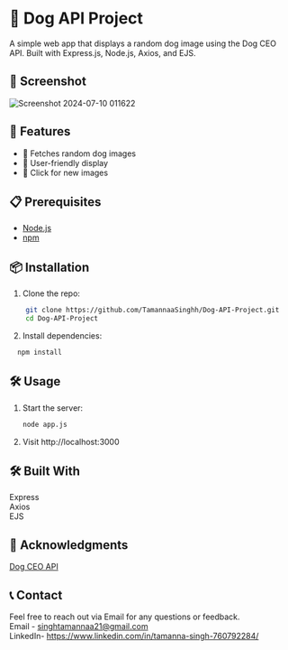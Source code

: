 # 🐶 Dog API Project

A simple web app that displays a random dog image using the Dog CEO API. Built with Express.js, Node.js, Axios, and EJS.

## 📸 Screenshot
![Screenshot 2024-07-10 011622](https://github.com/TamannaaSinghh/Dog-API-Project/assets/158739752/bcd72ca8-60a6-480c-a9b9-1c3e17e3e672)

## 🚀 Features

- 🐾 Fetches random dog images<br>
- 📸 User-friendly display<br>
- 🔄 Click for new images<br>

## 📋 Prerequisites

- [Node.js](https://nodejs.org/)<br>
- [npm](https://www.npmjs.com/)

## 📦 Installation

1. Clone the repo:
```bash
    git clone https://github.com/TamannaaSinghh/Dog-API-Project.git
    cd Dog-API-Project
   ```
2. Install dependencies:
```bash 
  npm install
```
## 🛠️ Usage
1. Start the server:
   ```bash
   node app.js
   ```

2. Visit http://localhost:3000

## 🛠️ Built With
Express<br> 
Axios<br>
EJS<br>

## 🙏 Acknowledgments
[Dog CEO API](https://dog.ceo/dog-api/)

## 📞 Contact
Feel free to reach out via Email for any questions or feedback.<br>
Email - singhtamannaa21@gmail.com <br>
LinkedIn- https://www.linkedin.com/in/tamanna-singh-760792284/



